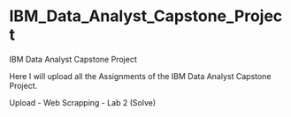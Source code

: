 # IBM_Data_Analyst_Capstone_Project
IBM Data Analyst Capstone Project

Here I will upload all the Assignments of the IBM Data Analyst Capstone Project.

Upload - Web Scrapping - Lab 2 (Solve)
